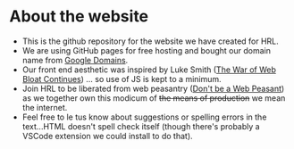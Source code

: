 # About the website
* This is the github repository for the website we have created for HRL.
* We are using GitHub pages for free hosting and bought our domain name from [Google Domains](https://domains.google/).
* Our front end aesthetic was inspired by Luke Smith ([The War of Web Bloat Continues](https://www.youtube.com/watch?v=wY70NCW98Is)) ... so use of JS is kept to a minimum.   
* Join HRL to be liberated from web peasantry ([Don't be a Web Peasant](https://www.youtube.com/watch?v=bdKZVIGRAKQ)) as we together own this modicum of ~~the means of production~~ we mean the internet.  
* Feel free to le tus know about suggestions or spelling errors in the text...HTML doesn't spell check itself (though there's probably a VSCode extension we could install to do that).  
